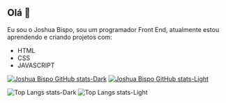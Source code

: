 ## Olá 👋

Eu sou o Joshua Bispo, sou um programador Front End, atualmente estou aprendendo e criando projetos com:

- HTML
- CSS
- JAVASCRIPT

[![Joshua Bispo GitHub stats-Dark](https://github-readme-stats.vercel.app/api?username=joshuabispo&show_icons=true&theme=dark#gh-dark-mode-only)](https://github.com/anuraghazra/github-readme-stats#gh-dark-mode-only)
[![Joshua Bispo GitHub stats-Light](https://github-readme-stats.vercel.app/api?username=joshuabispo&show_icons=true&theme=default#gh-light-mode-only)](https://github.com/anuraghazra/github-readme-stats#gh-light-mode-only)

![Top Langs stats-Dark](https://github-readme-stats.vercel.app/api/top-langs/?username=joshuabispo&layout=compact&theme=dark#gh-dark-mode-only)
![Top Langs stats-Light](https://github-readme-stats.vercel.app/api/top-langs/?username=joshuabispo&layout=compact&theme=default#gh-light-mode-only)


